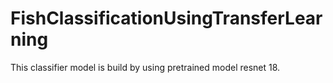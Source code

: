 # FishClassificationUsingTransferLearning

This classifier model is build by using pretrained model resnet 18. 
